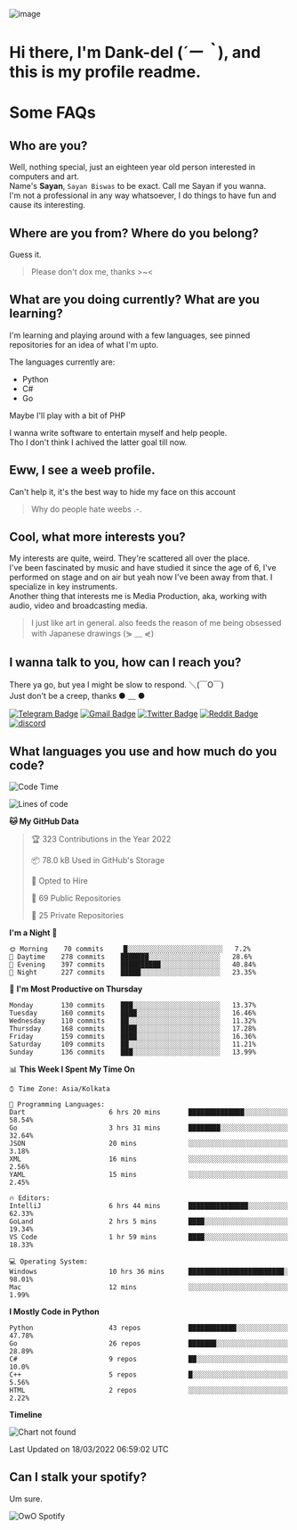 ![image](https://user-images.githubusercontent.com/63096193/125182844-29f20800-e22f-11eb-8dc9-b0f2d29647bb.png)

# **Hi there, I'm Dank-del (*´ー｀*), and this is my profile readme.**
<!--  [![Profile views](https://gpvc.arturio.dev/dank-del)](https://github.com/dank-del) -->
# Some FAQs

## **Who are you?**

Well, nothing special, just an eighteen year old person interested in computers and art. \
Name's **Sayan**, `Sayan Biswas` to be exact. Call me Sayan if you wanna. \
I'm not a professional in any way whatsoever, I do things to have fun and cause its interesting.

## **Where are you from? Where do you belong?**

Guess it.
> Please don't dox me, thanks >~<

## **What are you doing currently? What are you learning?**

I'm learning and playing around with a few languages, see pinned repositories for an idea of what I'm upto.

The languages currently are:

- Python
- C#
- Go

Maybe I'll play with a bit of PHP

I wanna write software to entertain myself and help people. \
Tho I don't think I achived the latter goal till now.

## **Eww, I see a weeb profile.**

Can't help it, it's the best way to hide my face on this account
> Why do people hate weebs .-.

## **Cool, what more interests you?**

My interests are quite, weird. They're scattered all over the place. \
I've been fascinated by music and have studied it since the age of 6, I've performed on stage and on air but yeah now I've been away from that. I specialize in key instruments. \
Another thing that interests me is Media Production, aka, working with audio, video and broadcasting media.

> I just like art in general. also feeds the reason of me being obsessed with Japanese drawings (⋟ ﹏ ⋞)

## **I wanna talk to you, how can I reach you?**

There ya go, but yea I might be slow to respond. ＼(￣O￣) \
Just don't be a creep, thanks ● ﹏ ●

[![Telegram Badge](https://img.shields.io/badge/-dank_as_fuck-1ca0f1?style=flat-square&logo=telegram&logoColor=white&link=https://t.me/dank_as_fuck)](https://t.me/dank_as_fuck)
[![Gmail Badge](https://img.shields.io/badge/-chizuru@kanojo.tk-c14438?style=flat-square&logo=Gmail&logoColor=white&link=mailto:chizuru@kanojo.tk)](mailto:chizuru@kanojo.tk)
[![Twitter Badge](https://img.shields.io/twitter/follow/TheDankDel?style=social)](https://twitter.com/TheDankDel)
[![Reddit Badge](https://img.shields.io/reddit/user-karma/combined/dank_as_fuck_?style=social)](https://www.reddit.com/user/dank_as_fuck_/)
[![discord](https://discord-md-badge.vercel.app/api/shield/506536929152466945?style=social)](https://discordapp.com/users/506536929152466945)

## **What languages you use and how much do you code?**

<!--START_SECTION:waka-->
![Code Time](http://img.shields.io/badge/Code%20Time-512%20hrs%2022%20mins-blue)

![Lines of code](https://img.shields.io/badge/From%20Hello%20World%20I%27ve%20Written-865%20Thousand%20lines%20of%20code-blue)

**🐱 My GitHub Data** 

> 🏆 323 Contributions in the Year 2022
 > 
> 📦 78.0 kB Used in GitHub's Storage 
 > 
> 💼 Opted to Hire
 > 
> 📜 69 Public Repositories 
 > 
> 🔑 25 Private Repositories  
 > 
**I'm a Night 🦉** 

```text
🌞 Morning    70 commits     █░░░░░░░░░░░░░░░░░░░░░░░░   7.2% 
🌆 Daytime    278 commits    ███████░░░░░░░░░░░░░░░░░░   28.6% 
🌃 Evening    397 commits    ██████████░░░░░░░░░░░░░░░   40.84% 
🌙 Night      227 commits    █████░░░░░░░░░░░░░░░░░░░░   23.35%

```
📅 **I'm Most Productive on Thursday** 

```text
Monday       130 commits    ███░░░░░░░░░░░░░░░░░░░░░░   13.37% 
Tuesday      160 commits    ████░░░░░░░░░░░░░░░░░░░░░   16.46% 
Wednesday    110 commits    ██░░░░░░░░░░░░░░░░░░░░░░░   11.32% 
Thursday     168 commits    ████░░░░░░░░░░░░░░░░░░░░░   17.28% 
Friday       159 commits    ████░░░░░░░░░░░░░░░░░░░░░   16.36% 
Saturday     109 commits    ██░░░░░░░░░░░░░░░░░░░░░░░   11.21% 
Sunday       136 commits    ███░░░░░░░░░░░░░░░░░░░░░░   13.99%

```


📊 **This Week I Spent My Time On** 

```text
⌚︎ Time Zone: Asia/Kolkata

💬 Programming Languages: 
Dart                     6 hrs 20 mins       ██████████████░░░░░░░░░░░   58.54% 
Go                       3 hrs 31 mins       ████████░░░░░░░░░░░░░░░░░   32.64% 
JSON                     20 mins             ░░░░░░░░░░░░░░░░░░░░░░░░░   3.18% 
XML                      16 mins             ░░░░░░░░░░░░░░░░░░░░░░░░░   2.56% 
YAML                     15 mins             ░░░░░░░░░░░░░░░░░░░░░░░░░   2.45%

🔥 Editors: 
IntelliJ                 6 hrs 44 mins       ███████████████░░░░░░░░░░   62.33% 
GoLand                   2 hrs 5 mins        ████░░░░░░░░░░░░░░░░░░░░░   19.34% 
VS Code                  1 hr 59 mins        ████░░░░░░░░░░░░░░░░░░░░░   18.33%

💻 Operating System: 
Windows                  10 hrs 36 mins      ████████████████████████░   98.01% 
Mac                      12 mins             ░░░░░░░░░░░░░░░░░░░░░░░░░   1.99%

```

**I Mostly Code in Python** 

```text
Python                   43 repos            ████████████░░░░░░░░░░░░░   47.78% 
Go                       26 repos            ███████░░░░░░░░░░░░░░░░░░   28.89% 
C#                       9 repos             ██░░░░░░░░░░░░░░░░░░░░░░░   10.0% 
C++                      5 repos             █░░░░░░░░░░░░░░░░░░░░░░░░   5.56% 
HTML                     2 repos             ░░░░░░░░░░░░░░░░░░░░░░░░░   2.22%

```


**Timeline**

![Chart not found](https://raw.githubusercontent.com/Dank-del/Dank-del/main/charts/bar_graph.png) 


 Last Updated on 18/03/2022 06:59:02 UTC
<!--END_SECTION:waka-->

## **Can I stalk your spotify?**

Um sure.

![OwO Spotify](https://spotify-recently-played-readme.vercel.app/api?user=31fdrsslnr7nvq4ytqwtw7c4rxfm&count=5)
